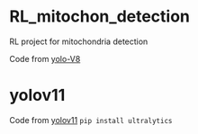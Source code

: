 # RL_mitochon_detection
RL project for mitochondria detection

Code from [yolo-V8](https://github.com/autogyro/yolo-V8/tree/main)


# yolov11

Code from [yolov11](https://github.com/ultralytics/ultralytics?tab=readme-ov-file)
`pip install ultralytics`
